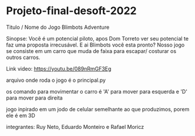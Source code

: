 # Projeto-final-desoft-2022
Titulo / Nome do Jogo
                                                Blimbots Adventure



Sinopse:
        Você é um potencial piloto, apos Dom Torreto ver seu potencial te faz uma proposta irrecusável.
        E ai Blimbots você esta pronto?
        Nosso jogo se consiste em um carro que muda de faixa para escapar/ costurar os outros carros.
        








            


Link video: https://youtu.be/089nRmGF3Eg


arquivo onde roda o jogo é o principal.py

os comando para movimentar o carro é 'A' para mover para esquerda e 'D' para mover para direita 

jogo inpirado em um jodo de celular semelhante ao que produzimos, porem ele é em 3D

integrantes: Ruy Neto, Eduardo Monteiro e Rafael Moricz

